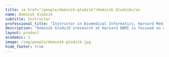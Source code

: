 ```yaml
---
title: <a href="/people/dominik-glodzik">Dominik Glodzik</a>
name: Dominik Glodzik
subtitle: Instructor
professional_title: "Instructor in Biomedical Informatics, Harvard Medical School"  # Joined professional titles
description: "Dominik Glodzik'sresearch at Harvard DBMI is focused on applications of statistical algorithms to understand, treat and detect cancer early.During his postdoctoral fellowship at the Sanger Institute in the groups of Sir Prof Mike Stratton and Prof Serena Nik-Zainal he became an expert on detecting mutational patterns in cancer genomes. Specifically, he pioneered the use of supervised machine learning methods for the understanding of mutational processes in cancer. His most widely used algorithm is called HRDetect (Nature Medicine, Glodzik et al., 2017). This algorithm identifies cancer patients with homologous recombination deficiency (HRD) from genome sequencing data, widening the population of patients eligible for therapies. Because of his expertise in cancer genome analysis, he was recruited to the pediatric cancer program at the Memorial Sloan Kettering Cancer Center (MSKCC) in New York City, where he led an effort to build a cancer genome analysis platform. Together with the team, he successfully analyzed the MSKCC’s first 100 cancer patient genomes, discovering fusions which define both rare and hyper-mutated outlier pediatric cancers that may in future be candidates for rare patient cancer immunotherapies."
layout: product
academic: 1
image: /img/people/dominik-glodzik.jpg
hide_footer: true
---
```

